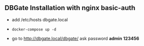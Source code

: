  
## DBGate Installation with nginx basic-auth

- add /etc/hosts dbgate.local

- `docker-compose up -d`

- go to http://dbgate.local/dbgate/ ask password **admin** **123456**
